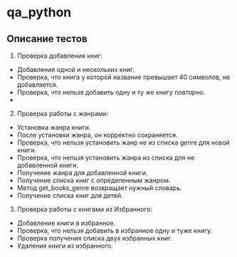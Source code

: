 # qa_python
## Описание тестов
1. Проверка добавления книг:
- Добавления одной и нескольких книг.
- Проверка, что книга у которой название превышает 40 символов, не добавляется.
- Проверка, что нельзя добавить одну и ту же книгу повторно.
- 
2. Проверка работы с жанрами:
- Установка жанра книги.
- После установки жанра, он корректно сохраняется.
- Проверка, что нельзя установить жанр не из списка genre для новой книги.
- Проверка, что нельзя установить жанра из списка для не добавленной книги.
- Получение жанра для добавленной книги.
- Получение списка книг с определенным жанром.
- Метод get_books_genre возвращает нужный словарь.
- Получение списка книг для детей.
3. Проверка работы с книгами из Избранного:
- Добавление книги в избранное.
- Проверка, что нельзя добавить в избранное одну и туже книгу.
- Проверка получения списка двух избранных книг.
- Удаления книги из избранного.